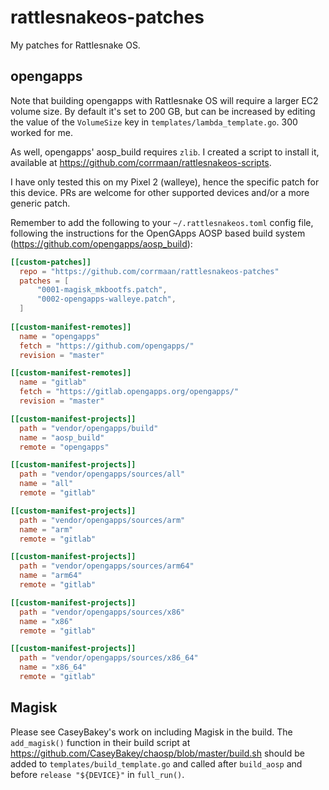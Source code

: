 # rattlesnakeos-patches
My patches for Rattlesnake OS.

## opengapps
Note that building opengapps with Rattlesnake OS will require a larger EC2 volume size. By default it's set to 200 GB, but can be increased by editing the value of the `VolumeSize` key in `templates/lambda_template.go`. 300 worked for me.

As well, opengapps' aosp_build requires `zlib`. I created a script to install it, available at https://github.com/corrmaan/rattlesnakeos-scripts.

I have only tested this on my Pixel 2 (walleye), hence the specific patch for this device. PRs are welcome for other supported devices and/or a more generic patch.

Remember to add the following to your `~/.rattlesnakeos.toml` config file, following the instructions for the OpenGApps AOSP based build system (https://github.com/opengapps/aosp_build):

````toml
[[custom-patches]]
  repo = "https://github.com/corrmaan/rattlesnakeos-patches"
  patches = [
      "0001-magisk_mkbootfs.patch",
      "0002-opengapps-walleye.patch",
  ]
  
[[custom-manifest-remotes]]
  name = "opengapps"
  fetch = "https://github.com/opengapps/"
  revision = "master"

[[custom-manifest-remotes]]
  name = "gitlab"
  fetch = "https://gitlab.opengapps.org/opengapps/"
  revision = "master"

[[custom-manifest-projects]]
  path = "vendor/opengapps/build"
  name = "aosp_build"
  remote = "opengapps"

[[custom-manifest-projects]]
  path = "vendor/opengapps/sources/all"
  name = "all"
  remote = "gitlab"

[[custom-manifest-projects]]
  path = "vendor/opengapps/sources/arm"
  name = "arm"
  remote = "gitlab"

[[custom-manifest-projects]]
  path = "vendor/opengapps/sources/arm64"
  name = "arm64"
  remote = "gitlab"

[[custom-manifest-projects]]
  path = "vendor/opengapps/sources/x86"
  name = "x86"
  remote = "gitlab"

[[custom-manifest-projects]]
  path = "vendor/opengapps/sources/x86_64"
  name = "x86_64"
  remote = "gitlab"
````

## Magisk
Please see CaseyBakey's work on including Magisk in the build. The `add_magisk()` function in their build script at https://github.com/CaseyBakey/chaosp/blob/master/build.sh should be added to `templates/build_template.go` and called after `build_aosp` and before `release "${DEVICE}"` in `full_run()`.
